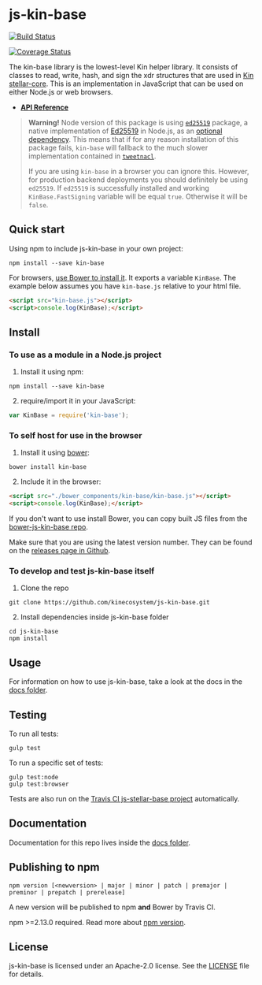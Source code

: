 # js-kin-base

[![Build Status](https://travis-ci.org/kinecosystem/js-kin-base.svg)](https://travis-ci.org/kinecosystem/js-kin-base)
<!---
 [![Code Climate](https://codeclimate.com/github/kinecosystem/js-kin-base/badges/gpa.svg)](https://codeclimate.com/github/kinecosystem/js-kin-base)
 -->
[![Coverage Status](https://coveralls.io/repos/kinecosystem/js-kin-base/badge.svg?branch=master&service=github)](https://coveralls.io/github/kinecosystem/js-kin-base?branch=master)
<!---
[![Dependency Status](https://david-dm.org/stellar/js-stellar-base.svg)](https://david-dm.org/stellar/js-stellar-base)
-->

The kin-base library is the lowest-level Kin helper library.  It consists of classes
to read, write, hash, and sign the xdr structures that are used in [Kin stellar-core](https://github.com/kinecosystem/stellar-core).
This is an implementation in JavaScript that can be used on either Node.js or web browsers.

* **[API Reference](https://stellar.github.io/js-stellar-base/)**

> **Warning!** Node version of this package is using [`ed25519`](https://www.npmjs.com/package/ed25519) package, a native implementation of [Ed25519](https://ed25519.cr.yp.to/) in Node.js, as an [optional dependency](https://docs.npmjs.com/files/package.json#optionaldependencies). This means that if for any reason installation of this package fails, `kin-base` will fallback to the much slower implementation contained in [`tweetnacl`](https://www.npmjs.com/package/tweetnacl).
>
> If you are using `kin-base` in a browser you can ignore this. However, for production backend deployments you should definitely be using `ed25519`. If `ed25519` is successfully installed and working `KinBase.FastSigning` variable will be equal `true`. Otherwise it will be `false`.

## Quick start

Using npm to include js-kin-base in your own project:
```shell
npm install --save kin-base
```

For browsers, [use Bower to install it](#to-use-in-the-browser). It exports a
variable `KinBase`. The example below assumes you have `kin-base.js`
relative to your html file.

```html
<script src="kin-base.js"></script>
<script>console.log(KinBase);</script>
```

## Install

### To use as a module in a Node.js project
1. Install it using npm:

  ```shell
  npm install --save kin-base
  ```
2. require/import it in your JavaScript:

  ```js
  var KinBase = require('kin-base');
  ```

### To self host for use in the browser
1. Install it using [bower](http://bower.io):

  ```shell
  bower install kin-base
  ```

2. Include it in the browser:

  ```html
  <script src="./bower_components/kin-base/kin-base.js"></script>
  <script>console.log(KinBase);</script>
  ```

If you don't want to use install Bower, you can copy built JS files from the [bower-js-kin-base repo](https://github.com/kinecosystem/bower-js-kin-base).

<!--
### To use the [cdnjs](https://cdnjs.com/libraries/kin-base) hosted script in the browser
1. Instruct the browser to fetch the library from [cdnjs](https://cdnjs.com/libraries/kin-base), a 3rd party service that hosts js libraries:

  ```html
  <script src="https://cdnjs.cloudflare.com/ajax/libs/kin-base/{version}/kin-base.js"></script>
  <script>console.log(KinBase);</script>
  ```

Note that this method relies using a third party to host the JS library. This may not be entirely secure.
-->

Make sure that you are using the latest version number. They can be found on the [releases page in Github](https://github.com/kinecosystem/js-kin-base/releases).

### To develop and test js-kin-base itself
1. Clone the repo

  ```shell
  git clone https://github.com/kinecosystem/js-kin-base.git
  ```
2. Install dependencies inside js-kin-base folder

  ```shell
  cd js-kin-base
  npm install
  ```

## Usage
For information on how to use js-kin-base, take a look at the docs in the [docs folder](./docs).

## Testing
To run all tests:
```shell
gulp test
```

To run a specific set of tests:
```shell
gulp test:node
gulp test:browser
```

Tests are also run on the [Travis CI js-stellar-base project](https://travis-ci.org/kinecosystem/js-kin-base) automatically.

## Documentation
Documentation for this repo lives inside the [docs folder](./docs).

<!---
## Contributing
Please see the [CONTRIBUTING.md](./CONTRIBUTING.md) for details on how to contribute to this project.
-->

## Publishing to npm
```
npm version [<newversion> | major | minor | patch | premajor | preminor | prepatch | prerelease]
```
A new version will be published to npm **and** Bower by Travis CI.

npm >=2.13.0 required.
Read more about [npm version](https://docs.npmjs.com/cli/version).

## License
js-kin-base is licensed under an Apache-2.0 license. See the [LICENSE](./LICENSE) file for details.
